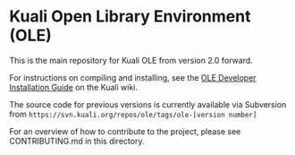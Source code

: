 # Kuali Open Library Environment (OLE)

This is the main repository for Kuali OLE from version 2.0 forward.  

For instructions on compiling and installing, see the [OLE Developer Installation Guide](https://wiki.kuali.org/display/OLE/Developer+Installation+Guide) on the Kuali wiki.

The source code for previous versions is currently available via Subversion from `https://svn.kuali.org/repos/ole/tags/ole-[version number]`

For an overview of how to contribute to the project, please see CONTRIBUTING.md in this directory.
